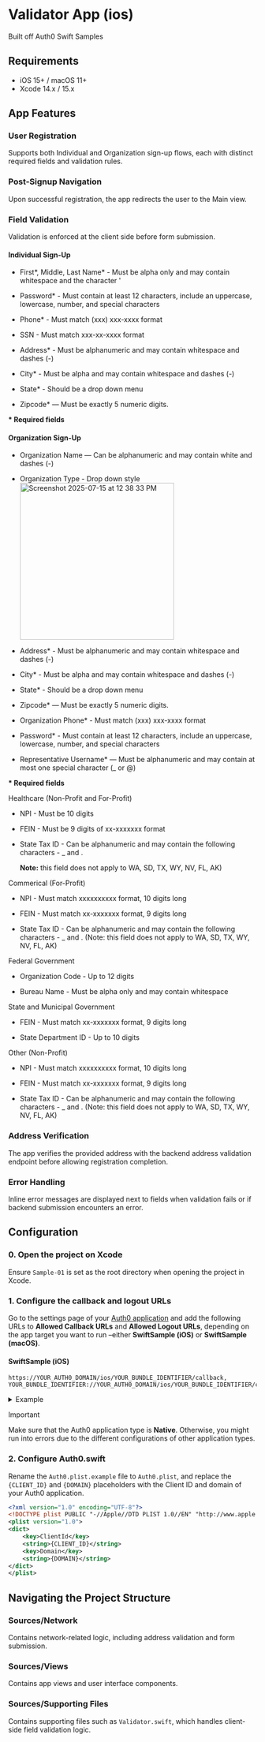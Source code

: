 # Validator App (ios) 

Built off Auth0 Swift Samples

## Requirements

- iOS 15+ / macOS 11+
- Xcode 14.x / 15.x

## App Features
### User Registration
Supports both Individual and Organization sign-up flows, each with distinct required fields and validation rules.

### Post-Signup Navigation
Upon successful registration, the app redirects the user to the Main view.

### Field Validation
Validation is enforced at the client side before form submission.

#### Individual Sign-Up 

- First*, Middle, Last Name* - Must be alpha only and may contain whitespace and the character '

- Password* - Must contain at least 12 characters, include an uppercase, lowercase, number, and special characters

- Phone* - Must match (xxx) xxx-xxxx format

- SSN - Must match xxx-xx-xxxx format

- Address* - Must be alphanumeric and may contain whitespace and dashes (-)

- City* - Must be alpha and may contain whitespace and dashes (-)

- State* - Should be a drop down menu

- Zipcode* — Must be exactly 5 numeric digits.

**\* Required fields**

#### Organization Sign-Up 

- Organization Name — Can be alphanumeric and may contain white and dashes (-)

- Organization Type - Drop down style <img width="312" height="318" alt="Screenshot 2025-07-15 at 12 38 33 PM" src="https://github.com/user-attachments/assets/c0c99acf-05b8-49e9-8e38-a40c8465d10d" />

- Address* - Must be alphanumeric and may contain whitespace and dashes (-)

- City* - Must be alpha and may contain whitespace and dashes (-)

- State* - Should be a drop down menu

- Zipcode* — Must be exactly 5 numeric digits.

- Organization Phone* - Must match (xxx) xxx-xxxx format

- Password* - Must contain at least 12 characters, include an uppercase, lowercase, number, and special characters

- Representative Username* — Must be alphanumeric and may contain at most one special character (_ or @)

**\* Required fields**

Healthcare (Non-Profit and For-Profit)
- NPI - Must be 10 digits

- FEIN - Must be 9 digits of xx-xxxxxxx format
  
- State Tax ID - Can be alphanumeric and may contain the following characters - _ and .

  **Note:** this field does not apply to WA, SD, TX, WY, NV, FL, AK)

Commerical (For-Profit)
- NPI - Must match xxxxxxxxxx format, 10 digits long

- FEIN - Must match xx-xxxxxxx format, 9 digits long

- State Tax ID - Can be alphanumeric and may contain the following characters - _ and . (Note: this field does not apply to WA, SD, TX, WY, NV, FL, AK)

Federal Government
- Organization Code - Up to 12 digits
  
- Bureau Name - Must be alpha only and may contain whitespace

State and Municipal Government
- FEIN - Must match xx-xxxxxxx format, 9 digits long

- State Department ID - Up to 10 digits

Other (Non-Profit)
- NPI - Must match xxxxxxxxxx format, 10 digits long

- FEIN - Must match xx-xxxxxxx format, 9 digits long

- State Tax ID - Can be alphanumeric and may contain the following characters - _ and . (Note: this field does not apply to WA, SD, TX, WY, NV, FL, AK)

### Address Verification
The app verifies the provided address with the backend address validation endpoint before allowing registration completion.

### Error Handling
Inline error messages are displayed next to fields when validation fails or if backend submission encounters an error.


## Configuration

### 0. Open the project on Xcode

Ensure `Sample-01` is set as the root directory when opening the project in Xcode.

### 1. Configure the callback and logout URLs

Go to the settings page of your [Auth0 application](https://manage.auth0.com/#/applications/) and add the following URLs to **Allowed Callback URLs** and **Allowed Logout URLs**, depending on the app target you want to run –either **SwiftSample (iOS)** or **SwiftSample (macOS)**.

#### SwiftSample (iOS)

```text
https://YOUR_AUTH0_DOMAIN/ios/YOUR_BUNDLE_IDENTIFIER/callback,
YOUR_BUNDLE_IDENTIFIER://YOUR_AUTH0_DOMAIN/ios/YOUR_BUNDLE_IDENTIFIER/callback

```

<details>
  <summary>Example</summary>

If your iOS bundle identifier were `com.auth0.samples.SwiftSample` and your Auth0 Domain were `kevin-chen-development.us.auth0.com`, then this value would be:

```text
https://kevin-chen-development.us.auth0.com/ios/com.auth0.samples.SwiftSample/callback,
com.auth0.samples.SwiftSample://kevin-chen-development.us.auth0.com/ios/com.auth0.samples.SwiftSample/callback
```
</details>

> [!IMPORTANT]
> Make sure that the Auth0 application type is **Native**. Otherwise, you might run into errors due to the different configurations of other application types.


### 2. Configure Auth0.swift

Rename the `Auth0.plist.example` file to `Auth0.plist`, and replace the `{CLIENT_ID}` and `{DOMAIN}` placeholders with the Client ID and domain of your Auth0 application.

```xml
<?xml version="1.0" encoding="UTF-8"?>
<!DOCTYPE plist PUBLIC "-//Apple//DTD PLIST 1.0//EN" "http://www.apple.com/DTDs/PropertyList-1.0.dtd">
<plist version="1.0">
<dict>
    <key>ClientId</key>
    <string>{CLIENT_ID}</string>
    <key>Domain</key>
    <string>{DOMAIN}</string>
</dict>
</plist>
```

## Navigating the Project Structure

### Sources/Network
Contains network-related logic, including address validation and form submission.

### Sources/Views
Contains app views and user interface components.

### Sources/Supporting Files
Contains supporting files such as `Validator.swift`, which handles client-side field validation logic.
